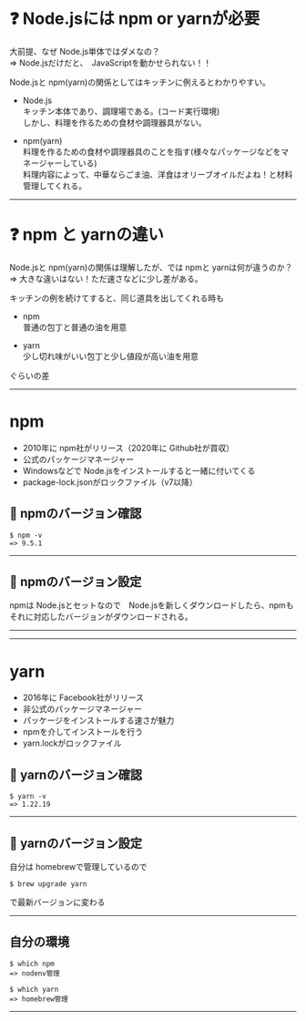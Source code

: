 # ❓ Node.jsには npm or yarnが必要
大前提、なぜ Node.js単体ではダメなの？  
=> Node.jsだけだと、　JavaScriptを動かせられない！！
  
Node.jsと npm(yarn)の関係としてはキッチンに例えるとわかりやすい。   
- Node.js  
キッチン本体であり、調理場である。(コード実行環境)  
しかし、料理を作るための食材や調理器具がない。
  
- npm(yarn)  
料理を作るための食材や調理器具のことを指す(様々なパッケージなどをマネージャーしている)  
料理内容によって、中華ならごま油、洋食はオリーブオイルだよね！と材料管理してくれる。
***

# ❓ npm と yarnの違い
Node.jsと npm(yarn)の関係は理解したが、では npmと yarnは何が違うのか？  
=> 大きな違いはない！ただ速さなどに少し差がある。

キッチンの例を続けてすると、同じ道具を出してくれる時も
- npm  
普通の包丁と普通の油を用意

- yarn  
少し切れ味がいい包丁と少し値段が高い油を用意

ぐらいの差
***

# npm
- 2010年に npm社がリリース（2020年に Github社が買収）
- 公式のパッケージマネージャー
- Windowsなどで Node.jsをインストールすると一緒に付いてくる
- package-lock.jsonがロックファイル（v7以降）

## 👀 npmのバージョン確認
~~~
$ npm -v
=> 9.5.1
~~~
***

## 🔄 npmのバージョン設定
npmは Node.jsとセットなので　Node.jsを新しくダウンロードしたら、npmもそれに対応したバージョンがダウンロードされる。
***
***

# yarn
- 2016年に Facebook社がリリース
- 非公式のパッケージマネージャー
- パッケージをインストールする速さが魅力
- npmを介してインストールを行う
- yarn.lockがロックファイル

## 👀 yarnのバージョン確認
~~~
$ yarn -v
=> 1.22.19
~~~
***

## 🔄 yarnのバージョン設定
自分は homebrewで管理しているので
~~~
$ brew upgrade yarn
~~~
で最新バージョンに変わる
***

## 自分の環境
~~~
$ which npm
=> nodenv管理

$ which yarn
=> homebrew管理
~~~
***

